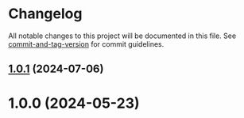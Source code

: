 # Changelog

All notable changes to this project will be documented in this file. See [commit-and-tag-version](https://github.com/absolute-version/commit-and-tag-version) for commit guidelines.

## [1.0.1](https://github.com/dmnsgn/web-mime-types/compare/v1.0.0...v1.0.1) (2024-07-06)



# 1.0.0 (2024-05-23)
